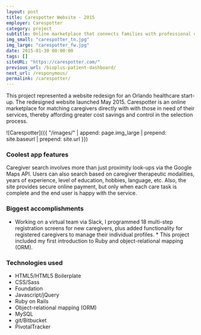 ```yaml
---
layout: post
title: Carespotter Website - 2015
employer: Carespotter
category: project
subtitle: Online marketplace that connects families with professional caregivers
img_small: "carespotter_tn.jpg"
img_large: "carespotter_fw.jpg"
date: 2015-01-30 00:00:00
tags: []
siteURL: "https://carespotter.com/"
previous_url: /bioplus-patient-dashboard/
next_url: /responymous/
permalink: /carespotter/
---
```

This project represented a website redesign for an Orlando healthcare start-up.  The redesigned website launched May 2015. Carespotter is an online marketplace for matching caregivers directly with with those in need of their services, thereby affording greater cost savings and control in the selection process.

![Carespotter]({{ "/images/" | append: page.img_large | prepend: site.baseurl | prepend: site.url  }})

### Coolest app features
Caregiver search involves more than just proximity look-ups via the Google Maps API. Users can also search based on caregiver therapeutic modalities, years of experience, level of education, hobbies, language, etc. Also, the site provides secure online payment, but only when each care task is complete and the end user is happy with the service. 

### Biggest accomplishments
* Working on a virtual team via Slack, I programmed 18 multi-step registration screens for new caregivers, plus added functionality for registered caregivers to manage their individual profiles. * This project included my first introduction to Ruby and object-relational mapping (ORM).

### Technologies used
* HTML5/HTML5 Boilerplate
* CSS/Sass
* Foundation
* Javascript/jQuery
* Ruby on Rails
* Object-relational mapping (ORM)
* MySQL
* git/Bitbucket
* PivotalTracker
